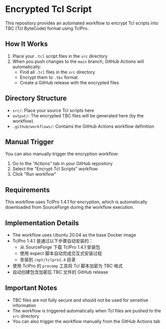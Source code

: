 # Encrypted Tcl Script

This repository provides an automated workflow to encrypt Tcl scripts into TBC (Tcl ByteCode) format using TclPro.

## How It Works

1. Place your `.tcl` script files in the `src` directory
2. When you push changes to the `main` branch, GitHub Actions will automatically:
   - Find all `.tcl` files in the `src` directory
   - Encrypt them to `.tbc` format
   - Create a GitHub release with the encrypted files

## Directory Structure

- `src/`: Place your source Tcl scripts here
- `output/`: The encrypted TBC files will be generated here (by the workflow)
- `.github/workflows/`: Contains the GitHub Actions workflow definition

## Manual Trigger

You can also manually trigger the encryption workflow:

1. Go to the "Actions" tab in your GitHub repository
2. Select the "Encrypt Tcl Scripts" workflow
3. Click "Run workflow"

## Requirements

This workflow uses TclPro 1.4.1 for encryption, which is automatically downloaded from SourceForge during the workflow execution.

## Implementation Details

- The workflow uses Ubuntu 20.04 as the base Docker image
- TclPro 1.4.1 是通过以下步骤自动安装的：
  - 从 SourceForge 下载 TclPro 1.4.1 安装包
  - 使用 expect 脚本自动完成交互式安装过程
  - 安装到 `/opt/tclpro1.4` 目录
- 使用 TclPro 的 `procomp` 工具将 Tcl 脚本加密为 TBC 格式
- 自动创建包含加密后 TBC 文件的 GitHub release

## Important Notes

- TBC files are not fully secure and should not be used for sensitive information
- The workflow is triggered automatically when Tcl files are pushed to the `src` directory
- You can also trigger the workflow manually from the GitHub Actions tab
